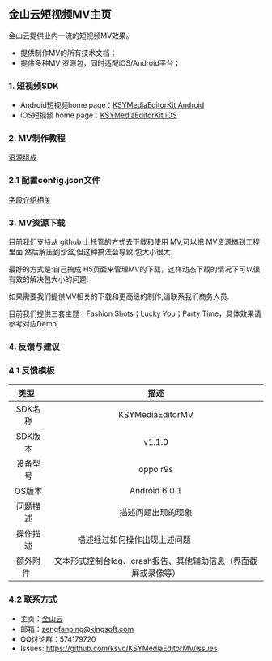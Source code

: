 ## 金山云短视频MV主页
金山云提供业内一流的短视频MV效果。

* 提供制作MV的所有技术文档；
* 提供多种MV 资源包，同时适配iOS/Android平台；


### 1. 短视频SDK
* Android短视频home page：[KSYMediaEditorKit Android][android]
* iOS短视频 home page：[KSYMediaEditorKit iOS][iOS]


[android]:https://github.com/ksvc/KSYMediaEditorKit_Android
[iOS]:https://github.com/ksvc/KSYMediaEditorKit_iOS

### 2. MV制作教程

[资源组成](https://github.com/ksvc/KSYMediaEditorMV/wiki/resourceDetail)




### 2.1 配置config.json文件

[字段介绍相关](https://github.com/ksvc/KSYMediaEditorMV/wiki/keyDetail)


### 3. MV资源下载

目前我们支持从 github 上托管的方式去下载和使用 MV,可以把 MV资源搞到工程里面 然后解压到沙盒,但这种搞法会导致 包大小很大.

最好的方式是:自己搞成 H5页面来管理MV的下载，这样动态下载的情况下可以很有效的解决包大小的问题.

如果需要我们提供MV相关的下载和更高级的制作,请联系我们商务人员.


目前我们提供三套主题：Fashion Shots；Lucky You；Party Time，具体效果请参考对应Demo

### 4. 反馈与建议
### 4.1 反馈模板  

| 类型    | 描述|
| :---: | :---:| 
|SDK名称|KSYMediaEditorMV|
| SDK版本 | v1.1.0|
| 设备型号  | oppo r9s  |
| OS版本  | Android 6.0.1 |
| 问题描述  | 描述问题出现的现象  |
| 操作描述  | 描述经过如何操作出现上述问题                     |
| 额外附件   | 文本形式控制台log、crash报告、其他辅助信息（界面截屏或录像等） |

### 4.2 联系方式
- 主页：[金山云](http://www.ksyun.com/)
- 邮箱：<zengfanping@kingsoft.com>
- QQ讨论群：574179720
- Issues: <https://github.com/ksvc/KSYMediaEditorMV/issues>
